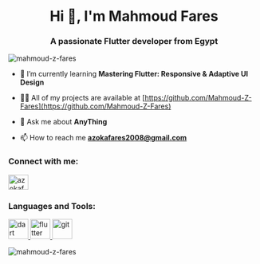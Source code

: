 <h1 align="center">Hi 👋, I'm Mahmoud Fares</h1>
<h3 align="center">A passionate Flutter developer from Egypt</h3>

<p align="left"> <img src="https://komarev.com/ghpvc/?username=mahmoud-z-fares&label=Profile%20views&color=0e75b6&style=flat" alt="mahmoud-z-fares" /> </p>

- 🌱 I’m currently learning **Mastering Flutter: Responsive & Adaptive UI Design**

- 👨‍💻 All of my projects are available at [https://github.com/Mahmoud-Z-Fares](https://github.com/Mahmoud-Z-Fares)

- 💬 Ask me about **AnyThing**

- 📫 How to reach me **azokafares2008@gmail.com**

<h3 align="left">Connect with me:</h3>
<p align="left">
<a href="https://linkedin.com/in/azokafares" target="blank"><img align="center" src="https://raw.githubusercontent.com/rahuldkjain/github-profile-readme-generator/master/src/images/icons/Social/linked-in-alt.svg" alt="azokafares" height="30" width="40" /></a>
</p>

<h3 align="left">Languages and Tools:</h3>
<p align="left"> <a href="https://dart.dev" target="_blank" rel="noreferrer"> <img src="https://www.vectorlogo.zone/logos/dartlang/dartlang-icon.svg" alt="dart" width="40" height="40"/> </a> <a href="https://flutter.dev" target="_blank" rel="noreferrer"> <img src="https://www.vectorlogo.zone/logos/flutterio/flutterio-icon.svg" alt="flutter" width="40" height="40"/> </a> <a href="https://git-scm.com/" target="_blank" rel="noreferrer"> <img src="https://www.vectorlogo.zone/logos/git-scm/git-scm-icon.svg" alt="git" width="40" height="40"/> </a> </p>

<p><img align="center" src="https://github-readme-stats.vercel.app/api/top-langs?username=mahmoud-z-fares&show_icons=true&locale=en&layout=compact" alt="mahmoud-z-fares" /></p>
